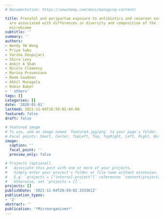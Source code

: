 ```yaml
---
# Documentation: https://wowchemy.com/docs/managing-content/

title: Prenatal and peripartum exposure to antibiotics and cesarean section delivery
  are associated with differences in diversity and composition of the infant meconium
  microbiome
subtitle: ''
summary: ''
authors:
- Wendy SW Wong
- Priya Sabu
- Varsha Deopujari
- Shira Levy
- Ankit A Shah
- Nicole Clemency
- Marina Provenzano
- Reem Saadoon
- Akhil Munagala
- Robin Baker
- ' others'
tags: []
categories: []
date: '2020-01-01'
lastmod: 2021-11-04T16:59:02-04:00
featured: false
draft: false

# Featured image
# To use, add an image named `featured.jpg/png` to your page's folder.
# Focal points: Smart, Center, TopLeft, Top, TopRight, Left, Right, BottomLeft, Bottom, BottomRight.
image:
  caption: ''
  focal_point: ''
  preview_only: false

# Projects (optional).
#   Associate this post with one or more of your projects.
#   Simply enter your project's folder or file name without extension.
#   E.g. `projects = ["internal-project"]` references `content/project/deep-learning/index.md`.
#   Otherwise, set `projects = []`.
projects: []
publishDate: '2021-11-04T20:59:02.333361Z'
publication_types:
- '2'
abstract: ''
publication: '*Microorganisms*'
---
```

